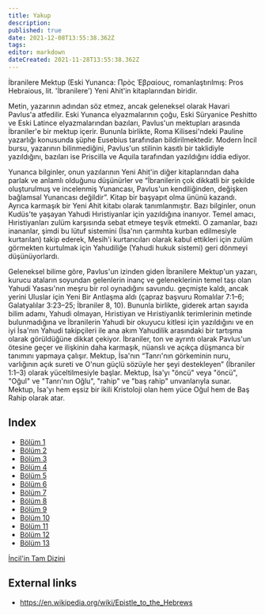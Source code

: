 ```yaml
---
title: Yakup
description: 
published: true
date: 2021-12-08T13:55:38.362Z
tags: 
editor: markdown
dateCreated: 2021-11-28T13:55:38.362Z
---
```


İbranilere Mektup (Eski Yunanca: Πρὸς Ἑβραίους, romanlaştırılmış: Pros Hebraious, lit. 'İbranilere') Yeni Ahit'in kitaplarından biridir.

Metin, yazarının adından söz etmez, ancak geleneksel olarak Havari Pavlus'a atfedilir. Eski Yunanca elyazmalarının çoğu, Eski Süryanice Peshitto ve Eski Latince elyazmalarından bazıları, Pavlus'un mektupları arasında İbraniler'e bir mektup içerir. Bununla birlikte, Roma Kilisesi'ndeki Pauline yazarlığı konusunda şüphe Eusebius tarafından bildirilmektedir. Modern İncil bursu, yazarının bilinmediğini, Pavlus'un stilinin kasıtlı bir taklidiyle yazıldığını, bazıları ise Priscilla ve Aquila tarafından yazıldığını iddia ediyor.

Yunanca bilginler, onun yazılarının Yeni Ahit'in diğer kitaplarından daha parlak ve anlamlı olduğunu düşünürler ve “İbranilerin çok dikkatli bir şekilde oluşturulmuş ve incelenmiş Yunancası, Pavlus'un kendiliğinden, değişken bağlamsal Yunancası değildir”. Kitap bir başyapıt olma ününü kazandı. Ayrıca karmaşık bir Yeni Ahit kitabı olarak tanımlanmıştır. Bazı bilginler, onun Kudüs'te yaşayan Yahudi Hıristiyanlar için yazıldığına inanıyor. Temel amacı, Hıristiyanları zulüm karşısında sebat etmeye teşvik etmekti. O zamanlar, bazı inananlar, şimdi bu lütuf sistemini (İsa'nın çarmıhta kurban edilmesiyle kurtarılan) takip ederek, Mesih'i kurtarıcıları olarak kabul ettikleri için zulüm görmekten kurtulmak için Yahudiliğe (Yahudi hukuk sistemi) geri dönmeyi düşünüyorlardı.

Geleneksel bilime göre, Pavlus'un izinden giden İbranilere Mektup'un yazarı, kurucu ataların soyundan gelenlerin inanç ve geleneklerinin temel taşı olan Yahudi Yasası'nın meşru bir rol oynadığını savundu. geçmişte kaldı, ancak yerini Uluslar için Yeni Bir Antlaşma aldı (çapraz başvuru Romalılar 7:1–6; Galatyalılar 3:23–25; İbraniler 8, 10). Bununla birlikte, giderek artan sayıda bilim adamı, Yahudi olmayan, Hıristiyan ve Hıristiyanlık terimlerinin metinde bulunmadığına ve İbranilerin Yahudi bir okuyucu kitlesi için yazıldığını ve en iyi İsa'nın Yahudi takipçileri ile ana akım Yahudilik arasındaki bir tartışma olarak görüldüğüne dikkat çekiyor. İbraniler, ton ve ayrıntı olarak Pavlus'un ötesine geçer ve ilişkinin daha karmaşık, nüanslı ve açıkça düşmanca bir tanımını yapmaya çalışır. Mektup, İsa'nın “Tanrı'nın görkeminin nuru, varlığının açık sureti ve O'nun güçlü sözüyle her şeyi destekleyen” (İbraniler 1:1–3) olarak yüceltilmesiyle başlar. Mektup, İsa'yı "öncü" veya "öncü", "Oğul" ve "Tanrı'nın Oğlu", "rahip" ve "baş rahip" unvanlarıyla sunar. Mektup, İsa'yı hem eşsiz bir ikili Kristoloji olan hem yüce Oğul hem de Baş Rahip olarak atar.

## Index

- [Bölüm 1](/tr/Bible/Hebrews/1)
- [Bölüm 2](/tr/Bible/Hebrews/2)
- [Bölüm 3](/tr/Bible/Hebrews/3)
- [Bölüm 4](/tr/Bible/Hebrews/4)
- [Bölüm 5](/tr/Bible/Hebrews/5)
- [Bölüm 6](/tr/Bible/Hebrews/6)
- [Bölüm 7](/tr/Bible/Hebrews/7)
- [Bölüm 8](/tr/Bible/Hebrews/8)
- [Bölüm 9](/tr/Bible/Hebrews/9)
- [Bölüm 10](/tr/Bible/Hebrews/10)
- [Bölüm 11](/tr/Bible/Hebrews/11)
- [Bölüm 12](/tr/Bible/Hebrews/12)
- [Bölüm 13](/tr/Bible/Hebrews/13)


[İncil'in Tam Dizini](/tr/index/bible)


## External links

- https://en.wikipedia.org/wiki/Epistle_to_the_Hebrews